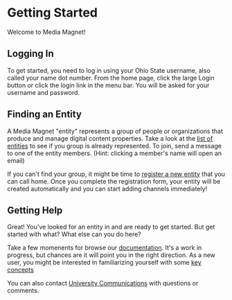 Getting Started
===============

Welcome to Media Magnet!

Logging In
----------

To get started, you need to log in using your Ohio State username, also
called your name dot number. From the home page, click the large Login button or
click the login link in the menu bar. You will be asked for your username and
password.

Finding an Entity
-----------------

A Media Magnet "entity" represents a group of people or organizations that
produce and manage digital content properties. Take a look at the
[list of entities](/entities) to see if you group is already represented. To
join, send a message to one of the entity members. (Hint: clicking a member's
name will open an email)

If you can't find your group, it might be time to [register a new entity](/entities/new)
that you can call home. Once you complete the registration form, your entity
will be created automatically and you can start adding channels immediately!

Getting Help
------------

Great! You've looked for an entity in and are ready to get started. But get
started with what? What else can you do here?

Take a few momenents for browse our [documentation](..). It's a
work in progress, but chances are it will point you in the right direction. As a
new user, you might be interested in familiarizing yourself with some
[key concepts](../key_concepts/)

You can also contact [University Communications](http://ucom.osu.edu) with
questions or comments.

